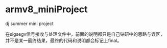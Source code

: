 # armv8_miniProject
dj summer mini project
  
在sigsegv信号接收与处理文件中，前面的说明都只是自己钻研中的思路与误区，并不是某一最终结果，最终的代码和说明都会标记上final。
